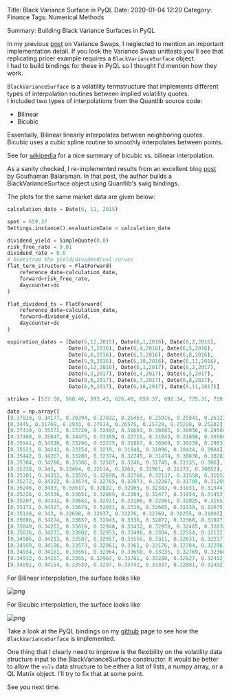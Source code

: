 Title: Black Variance Surface in PyQL
Date: 2020-01-04 12:20
Category: Finance
Tags: Numerical Methods

Summary: Building Black Variance Surfaces in PyQL

In my previous [post](lostinthelyceum.com/Variance-Swaps-in-PyQL.html) on Variance Swaps, I neglected to mention an
important implementation detail.  If you look the Variance Swap unittests you'll
see that replicating pricer example requires a ``BlackVarianceSurface`` object.  
I had to build bindings for these in PyQL so I thought I'd mention how they work.

``BlackVarianceSurface`` is a volatility termstructure that implements different
types of interpolation routines between implied volatility quotes.  
I included two types of interpolations from the Quantlib source code:

* Bilinear
* Bicubic

Essentially, Bilinear linearly interpolates between neighboring quotes.
Bicubic uses a cubic spline routine to smoothly interpolates between points.

See for [wikipedia](https://en.wikipedia.org/wiki/Bicubic_interpolation) for a
nice summary of bicubic vs. bilinear interpolation.

As a sanity checked, I re-implemented results from an excellent blog [post](http://gouthamanbalaraman.com/blog/volatility-smile-heston-model-calibration-quantlib-python.html) by Gouthaman Balaraman.  In that post, the author builds a BlackVarianceSurface object using Quantlib's swig bindings.

The plots for the same market data are given below:       


```python
calculation_date = Date(6, 11, 2015)

spot = 659.37
Settings.instance().evaluationDate = calculation_date

dividend_yield = SimpleQuote(0.0)
risk_free_rate = 0.01
dividend_rate = 0.0
# bootstrap the yield/dividend/vol curves
flat_term_structure = FlatForward(
    reference_date=calculation_date,
    forward=risk_free_rate,
    daycounter=dc
)

flat_dividend_ts = FlatForward(
    reference_date=calculation_date,
    forward=dividend_yield,
    daycounter=dc
)

expiration_dates = [Date(6,12,2015), Date(6,1,2016), Date(6,2,2016),
                    Date(6,3,2016), Date(6,4,2016), Date(6,5,2016),
                    Date(6,6,2016), Date(6,7,2016), Date(6,8,2016),
                    Date(6,9,2016), Date(6,10,2016), Date(6,11,2016),
                    Date(6,12,2016), Date(6,1,2017), Date(6,2,2017),
                    Date(6,3,2017), Date(6,4,2017), Date(6,5,2017),
                    Date(6,6,2017), Date(6,7,2017), Date(6,8,2017),
                    Date(6,9,2017), Date(6,10,2017), Date(6,11,2017)]

strikes = [527.50, 560.46, 593.43, 626.40, 659.37, 692.34, 725.31, 758.28]

data = np.array([
[0.37819, 0.34177, 0.30394, 0.27832, 0.26453, 0.25916, 0.25941, 0.26127],
[0.3445, 0.31769, 0.2933, 0.27614, 0.26575, 0.25729, 0.25228, 0.25202],
[0.37419, 0.35372, 0.33729, 0.32492, 0.31601, 0.30883, 0.30036, 0.29568],
[0.37498, 0.35847, 0.34475, 0.33399, 0.32715, 0.31943, 0.31098, 0.30506],
[0.35941, 0.34516, 0.33296, 0.32275, 0.31867, 0.30969, 0.30239, 0.29631],
[0.35521, 0.34242, 0.33154, 0.3219, 0.31948, 0.31096, 0.30424, 0.2984],
[0.35442, 0.34267, 0.33288, 0.32374, 0.32245, 0.31474, 0.30838, 0.30283],
[0.35384, 0.34286, 0.33386, 0.32507, 0.3246, 0.31745, 0.31135, 0.306],
[0.35338, 0.343, 0.33464, 0.32614, 0.3263, 0.31961, 0.31371, 0.30852],
[0.35301, 0.34312, 0.33526, 0.32698, 0.32766, 0.32132, 0.31558, 0.31052],
[0.35272, 0.34322, 0.33574, 0.32765, 0.32873, 0.32267, 0.31705, 0.31209],
[0.35246, 0.3433, 0.33617, 0.32822, 0.32965, 0.32383, 0.31831, 0.31344],
[0.35226, 0.34336, 0.33651, 0.32869, 0.3304, 0.32477, 0.31934, 0.31453],
[0.35207, 0.34342, 0.33681, 0.32911, 0.33106, 0.32561, 0.32025, 0.3155],
[0.35171, 0.34327, 0.33679, 0.32931, 0.3319, 0.32665, 0.32139, 0.31675],
[0.35128, 0.343, 0.33658, 0.32937, 0.33276, 0.32769, 0.32255, 0.31802],
[0.35086, 0.34274, 0.33637, 0.32943, 0.3336, 0.32872, 0.32368, 0.31927],
[0.35049, 0.34252, 0.33618, 0.32948, 0.33432, 0.32959, 0.32465, 0.32034],
[0.35016, 0.34231, 0.33602, 0.32953, 0.33498, 0.3304, 0.32554, 0.32132],
[0.34986, 0.34213, 0.33587, 0.32957, 0.33556, 0.3311, 0.32631, 0.32217],
[0.34959, 0.34196, 0.33573, 0.32961, 0.3361, 0.33176, 0.32704, 0.32296],
[0.34934, 0.34181, 0.33561, 0.32964, 0.33658, 0.33235, 0.32769, 0.32368],
[0.34912, 0.34167, 0.3355, 0.32967, 0.33701, 0.33288, 0.32827, 0.32432],
[0.34891, 0.34154, 0.33539, 0.3297, 0.33742, 0.33337, 0.32881, 0.32492]])

```
For Bilinear interpolation, the surface looks like

![png]({attach}post4_files/BlackVol_Bilinear.png)

For Bicubic interpolation, the surface looks like

![png]({attach}post4_files/BlackVol_Bicubic.png)

Take a look at the PyQL bindings on my [github](https://github.com/kevingivens/pyql) page to see how the
``BlackVarianceSurface`` is implemented.  

One thing that I clearly need to improve is the flexibility on the volatility data
structure input to the BlackVarianceSurface constructor. It would be better to
allow the ``vols`` data structure to be either a list of lists, a numpy array,
or a QL Matrix object.  I'll try to fix that at some point.

See you next time.
